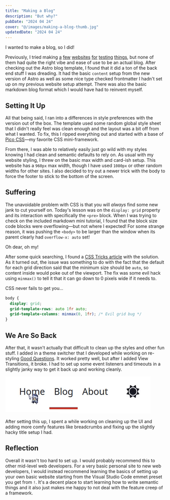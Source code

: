 ```yaml
---
title: "Making a Blog"
description: "But why?"
pubDate: "2024 04 24"
cover: "@/images/making-a-blog-thumb.jpg"
updatedDate: "2024 04 24"
---
```


I wanted to make a blog, so I did!

Previously, I tried making [a](https://fireisgood.github.io/astro-testing-site/)
[few](https://fireisgood.github.io/learning-svelte-site/) [websites](https://fireiswebsite.netlify.app/)
[for](https://fireisgood.github.io/fancy-text/) [testing](https://fireisgood.github.io/astro-testing/)
[things](https://fireisgood.github.io/fish-quiz/), but none of them had quite the right vibe and ease of use to be an
actual blog. After checking out the Astro blog template, I found that it did a ton of the back end stuff I was dreading.
It had the basic `content` setup from the new version of Astro as well as some nice type checked frontmatter I hadn't
set up on my previous website setup attempt. There was also the basic markdown blog format which I would have had to
reinvent myself.

## Setting It Up

All that being said, I ran into a differences in style preferences with the version out of the box. The template used
some random global style sheet that I didn't really feel was clean enough and the layout was a bit off from what I
wanted. To fix, this I ripped everything out and started with a base of [Pico CSS](https://picocss.com/)&mdash;my
favorite CSS mini-framework.

From there, I was able to relatively easily just go wild with my styles knowing I had clean
and semantic defaults to rely on. As usual with my website styling, I threw on the basic max width and card-ish setup.
This website has a `960px` max width, though I have used `1080px` or other random widths for other sites. I also decided
to try out a newer trick with the body to force the footer to stick to the bottom of the screen.

## Suffering

The unavoidable problem with CSS is that you will _always_ find some new jank to cut yourself on. Today's lesson was on
the `display: grid` property and its interaction with specifically the `<pre>` block. When I was trying to check on the
included markdown mini tutorial, I found that the block size code blocks were overflowing&mdash;but not where I
expected! For some strange reason, it was pushing the `<body>` to be larger than the window when its parent clearly had
`overflow-x: auto` set!

Oh dear, oh my!

After some quick searching, I found a [CSS Tricks article](https://css-tricks.com/preventing-a-grid-blowout/) with the
solution. As it turned out, the issue was something to do with the fact that the default for each grid direction said
that the minimum size should be `auto`, so content inside would poke out of the viewport. The fix was some evil hack
using `minmax()` to tell it that it can go down to 0 pixels wide if it needs to.

CSS never fails to get you...

```css
body {
  display: grid;
  grid-template-rows: auto 1fr auto;
  grid-template-columns: minmax(0, 1fr); /* Evil grid bug */
}
```

## We Are So Back

After that, it wasn't actually that difficult to clean up the styles and other fun stuff. I added in a theme switcher
that I developed while working on re-styling [Good Questions](https://radian628.github.io/good-questions/). It worked
pretty well, but after I added View Transitions, it broke. I had to set up some event listeners and timeouts in a
slightly janky way to get it back up and working cleanly.

![View Transition example](../../images/view-transition-example.gif)

After setting this up, I spent a while working on cleaning up the UI and adding more comfy features like breadcrumbs and
fixing up the slightly hacky title setup I had.

## Reflection

Overall it wasn't too hard to set up. I would probably recommend this to other mid-level web developers. For a very
basic personal site to new web developers, I would instead recommend learning the basics of setting up your own basic
website starting from the Visual Studio Code emmet preset you get from `!`. It's a decent place to start learning how to
write semantic things and it also just makes me happy to not deal with the feature creep of a framework.
